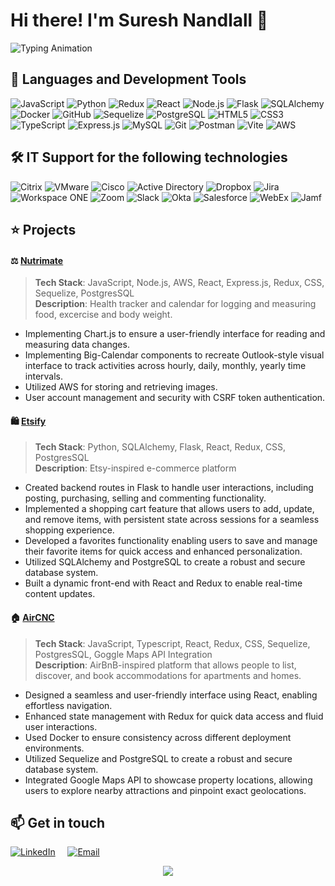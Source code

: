 # Hi there! I'm Suresh Nandlall 👋

![Typing Animation](https://readme-typing-svg.demolab.com/?font=Fira+Code&duration=4000&pause=1000&color=009fad&width=935&lines=%20Full-Stack+Developer;7-plus+Years+IT+Support+Experience)

## :open_book: Languages and Development Tools
![JavaScript](https://img.shields.io/badge/JavaScript-F7DF1E?style=flat&logo=javascript&logoColor=black)
![Python](https://img.shields.io/badge/Python-3776AB?style=flat&logo=python&logoColor=white)
![Redux](https://img.shields.io/badge/Redux-764ABC?style=flat&logo=redux&logoColor=white)
![React](https://img.shields.io/badge/React-20232A?style=flat&logo=react&logoColor=61DAFB)
![Node.js](https://img.shields.io/badge/Node.js-339933?style=flat&logo=nodedotjs&logoColor=white)
![Flask](https://img.shields.io/badge/Flask-000000?style=flat&logo=flask&logoColor=white)
![SQLAlchemy](https://img.shields.io/badge/SQLAlchemy-CF4647?style=flat&logo=sqlalchemy&logoColor=white)
![Docker](https://img.shields.io/badge/Docker-2496ED?style=flat&logo=docker&logoColor=white)
![GitHub](https://img.shields.io/badge/GitHub-181717?style=flat&logo=github&logoColor=white)
![Sequelize](https://img.shields.io/badge/Sequelize-52B0E7?style=flat&logo=sequelize&logoColor=white)
![PostgreSQL](https://img.shields.io/badge/PostgreSQL-336791?style=flat&logo=postgresql&logoColor=white)
![HTML5](https://img.shields.io/badge/HTML5-E34F26?style=flat&logo=html5&logoColor=white)
![CSS3](https://img.shields.io/badge/CSS3-1572B6?style=flat&logo=css3&logoColor=white)
![TypeScript](https://img.shields.io/badge/TypeScript-3178C6?style=flat&logo=typescript&logoColor=white)
![Express.js](https://img.shields.io/badge/Express.js-000000?style=flat&logo=express&logoColor=white)
![MySQL](https://img.shields.io/badge/MySQL-4479A1?style=flat&logo=mysql&logoColor=white)
![Git](https://img.shields.io/badge/Git-F05032?style=flat&logo=git&logoColor=white)
![Postman](https://img.shields.io/badge/Postman-FF6C37?style=flat&logo=postman&logoColor=white)
![Vite](https://img.shields.io/badge/Vite-646CFF?style=flat&logo=vite&logoColor=white)
![AWS](https://img.shields.io/badge/AWS-FF9900?style=flat&logo=amazonaws&logoColor=white)


## 🛠️ IT Support for the following technologies
![Citrix](https://img.shields.io/badge/Citrix-002B5C?style=flat&logo=citrix&logoColor=white)
![VMware](https://img.shields.io/badge/VMware-607078?style=flat&logo=vmware&logoColor=white)
![Cisco](https://img.shields.io/badge/Cisco-1BA0D7?style=flat&logo=cisco&logoColor=white)
![Active Directory](https://img.shields.io/badge/Active_Directory-0078D4?style=flat&logo=windows&logoColor=white)
![Dropbox](https://img.shields.io/badge/Dropbox-0061FF?style=flat&logo=dropbox&logoColor=white)
![Jira](https://img.shields.io/badge/Jira-0052CC?style=flat&logo=jira-software&logoColor=white)
![Workspace ONE](https://img.shields.io/badge/Workspace_ONE-FF5B00?style=flat&logo=vmware&logoColor=white)
![Zoom](https://img.shields.io/badge/Zoom-2D8CFF?style=flat&logo=zoom&logoColor=white)
![Slack](https://img.shields.io/badge/Slack-4A154B?style=flat&logo=slack&logoColor=white)
![Okta](https://img.shields.io/badge/Okta-007DC1?style=flat&logo=okta&logoColor=white)
![Salesforce](https://img.shields.io/badge/Salesforce-00A1E0?style=flat&logo=salesforce&logoColor=white)
![WebEx](https://img.shields.io/badge/WebEx-008CCF?style=flat&logo=webex&logoColor=white)
![Jamf](https://img.shields.io/badge/Jamf-1F2937?style=flat&logo=Apple&logoColor=white)
<br>

## :star: Projects

#### :balance_scale:	[Nutrimate](https://github.com/surnan/NutriMate)
> **Tech Stack**: JavaScript, Node.js, AWS, React, Express.js, Redux, CSS, Sequelize, PostgresSQL  
> **Description**: Health tracker and calendar for logging and measuring food, excercise and body weight.
- Implementing Chart.js to ensure a user-friendly interface for reading and measuring data changes.
- Implementing Big-Calendar components to recreate Outlook-style visual interface to track activities across hourly, daily, monthly, yearly time intervals.
- Utilized AWS for storing and retrieving images.
- User account management and security with CSRF token authentication.

#### :shopping: [Etsify](https://github.com/surnan/Etsify)
> **Tech Stack**: Python, SQLAlchemy, Flask, React, Redux, CSS, PostgresSQL  
> **Description**: Etsy-inspired e-commerce platform
- Created backend routes in Flask to handle user interactions, including posting, purchasing, selling and commenting functionality.
- Implemented a shopping cart feature that allows users to add, update, and remove items, with persistent state across sessions for a seamless shopping experience.
- Developed a favorites functionality enabling users to save and manage their favorite items for quick access and enhanced personalization.
- Utilized SQLAlchemy and PostgreSQL to create a robust and secure database system.
- Built a dynamic front-end with React and Redux to enable real-time content updates.

#### :house: [AirCNC](https://github.com/surnan/aircnc)
> **Tech Stack**: JavaScript, Typescript, React, Redux, CSS, Sequelize, PostgresSQL, Goggle Maps API Integration    
> **Description**: AirBnB-inspired platform that allows people to list, discover, and book accommodations for apartments and homes.
- Designed a seamless and user-friendly interface using React, enabling effortless navigation.
- Enhanced state management with Redux for quick data access and fluid user interactions.
- Used Docker to ensure consistency across different deployment environments.
- Utilized Sequelize and PostgreSQL to create a robust and secure database system.
- Integrated Google Maps API to showcase property locations, allowing users to explore nearby attractions and pinpoint exact geolocations.

  
## 📫 **Get in touch**
[![LinkedIn](https://img.shields.io/badge/linkedin-%230077B5.svg?style=for-the-badge&logo=linkedin&logoColor=white)](https://www.linkedin.com/in/suresh-nandlall/)
&nbsp;&nbsp;&nbsp;
[![Email](https://img.shields.io/badge/Email-outlook.com-blue?style=for-the-badge&logo=microsoft-outlook&logoColor=white)](mailto:suresh_nandlall@outlook.com)

<p align="center">
  <img src="https://media2.giphy.com/media/4GWmvKBiml8vPQUchI/200w.gif?cid=82a1493b6y9k819fuutxcp94dmf5nd5aq0trlo1b6kcnlgor&ep=v1_gifs_related&rid=200w.gif&ct=g"
</p>
